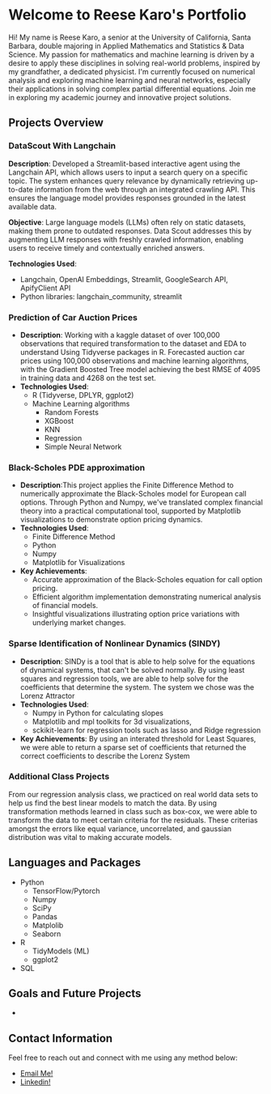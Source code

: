 # Welcome to Reese Karo's Portfolio

Hi! My name is Reese Karo, a senior at the University of California, Santa Barbara, double majoring in Applied Mathematics and Statistics & Data Science. My passion for mathematics and machine learning is driven by a desire to apply these disciplines in solving real-world problems, inspired by my grandfather, a dedicated physicist. I'm currently focused on numerical analysis and exploring machine learning and neural networks, especially their applications in solving complex partial differential equations. Join me in exploring my academic journey and innovative project solutions.

## Projects Overview

### DataScout With Langchain
**Description**: Developed a Streamlit-based interactive agent using the Langchain API, which allows users to input a search query on a specific topic. The system enhances query relevance by dynamically retrieving up-to-date information from the web through an integrated crawling API. This ensures the language model provides responses grounded in the latest available data.

**Objective**: Large language models (LLMs) often rely on static datasets, making them prone to outdated responses. Data Scout addresses this by augmenting LLM responses with freshly crawled information, enabling users to receive timely and contextually enriched answers.

**Technologies Used**:
- Langchain, OpenAI Embeddings, Streamlit, GoogleSearch API, ApifyClient API
- Python libraries: langchain_community, streamlit

### Prediction of Car Auction Prices
- **Description**: Working with a kaggle dataset of over 100,000 observations that required transformation to the dataset and EDA to understand Using Tidyverse packages in R. Forecasted auction car prices using 100,000 observations and machine learning algorithms, with the Gradient Boosted Tree model achieving the best RMSE of 4095 in training data and 4268 on the test set.
- **Technologies Used**:
  - R (Tidyverse, DPLYR, ggplot2)
  - Machine Learning algorithms
    - Random Forests
    - XGBoost
    - KNN
    - Regression
    - Simple Neural Network  

### Black-Scholes PDE approximation
- **Description**:This project applies the Finite Difference Method to numerically approximate the Black-Scholes model for European call options. Through Python and Numpy, we've translated complex financial theory into a practical computational tool, supported by Matplotlib visualizations to demonstrate option pricing dynamics.
- **Technologies Used**:
  - Finite Difference Method
  - Python
  - Numpy
  - Matplotlib for Visualizations
- **Key Achievements**:
  - Accurate approximation of the Black-Scholes equation for call option pricing.
  - Efficient algorithm implementation demonstrating numerical analysis of financial models.
  - Insightful visualizations illustrating option price variations with underlying market changes.

### Sparse Identification of Nonlinear Dynamics (SINDY)
- **Description**: SINDy is a tool that is able to help solve for the equations of dynamical systems, that can't be solved normally. By using least squares and regression tools, we are able to help solve for the coefficients that determine the system. The system we chose was the Lorenz Attractor
- **Technologies Used**: 
  - Numpy in Python for calculating slopes
  - Matplotlib and mpl toolkits for 3d visualizations, 
  - sckikit-learn for regression tools such as lasso and Ridge regression
- **Key Achievements**: By using an interated threshold for Least Squares, we were able to return a sparse set of coefficients that returned the correct coefficients to describe the Lorenz System

### Additional Class Projects
From our regression analysis class, we practiced on real world data sets to help us find the best linear models to match the data. By using transformation methods learned in class such as box-cox,
we were able to transform the data to meet certain criteria for the residuals. These criterias amongst the errors like equal variance, uncorrelated, and gaussian distribution was vital to making accurate models.

## Languages and Packages
- Python
  - TensorFlow/Pytorch
  - Numpy
  - SciPy
  - Pandas
  - Matplolib
  - Seaborn
- R
  - TidyModels (ML)
  - ggplot2
- SQL

## Goals and Future Projects
- 

## Contact Information
Feel free to reach out and connect with me using any method below:
- [Email Me!](Reesekaro@gmail.com)
- [Linkedin!](www.linkedin.com/in/reese-karo)
